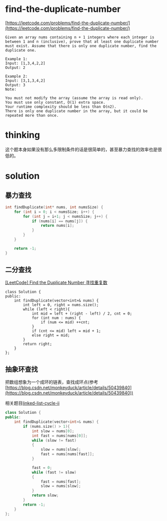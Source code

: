 # find-the-duplicate-number

[https://leetcode.com/problems/find-the-duplicate-number/](https://leetcode.com/problems/find-the-duplicate-number/)

```
Given an array nums containing n + 1 integers where each integer is between 1 and n (inclusive), prove that at least one duplicate number must exist. Assume that there is only one duplicate number, find the duplicate one.

Example 1:
Input: [1,3,4,2,2]
Output: 2

Example 2:
Input: [3,1,3,4,2]
Output: 3
Note:

You must not modify the array (assume the array is read only).
You must use only constant, O(1) extra space.
Your runtime complexity should be less than O(n2).
There is only one duplicate number in the array, but it could be repeated more than once.

```

# thinking

这个题本身如果没有那么多限制条件的话是很简单的，甚至暴力查找的效率也是很低的。

# solution

## 暴力查找

```c
int findDuplicate(int* nums, int numsSize) {
    for (int i = 0; i < numsSize; i++) {
        for (int j = i+1; j < numsSize; j++) {
            if (nums[i] == nums[j]) {
                return nums[i];
            }
        }
    }

    return -1;
}
```

## 二分查找

[[LeetCode] Find the Duplicate Number 寻找重复数](http://www.cnblogs.com/grandyang/p/4843654.html)

```
class Solution {
public:
    int findDuplicate(vector<int>& nums) {
        int left = 0, right = nums.size();
        while (left < right){
            int mid = left + (right - left) / 2, cnt = 0;
            for (int num : nums) {
                if (num <= mid) ++cnt;
            }
            if (cnt <= mid) left = mid + 1;
            else right = mid;
        }
        return right;
    }
};
```

## 抽象环查找

把数组想象为一个成环的链表，查找成环点(参考[https://blog.csdn.net/monkeyduck/article/details/50439840](https://blog.csdn.net/monkeyduck/article/details/50439840))

相关题目[linked-list-cycle-ii](https://github.com/xuwenzhi/leetcode/blob/master/linked-list-cycle-ii.md)

```c++
class Solution {
public:
    int findDuplicate(vector<int>& nums) {
        if (nums.size() > 1){
            int slow = nums[0];
            int fast = nums[nums[0]];
            while (slow != fast)
            {
                slow = nums[slow];
                fast = nums[nums[fast]];
            }

            fast = 0;
            while (fast != slow)
            {
                fast = nums[fast];
                slow = nums[slow];
            }
            return slow;
        }
        return -1;
    }
};
```
